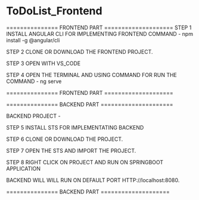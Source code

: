 # ToDoList_Frontend


=============== FRONTEND PART ====================
STEP 1 
INSTALL ANGULAR CLI FOR IMPLEMENTING FRONTEND
COMMAND - npm install -g @angular/cli

STEP 2 
CLONE OR DOWNLOAD THE FRONTEND PROJECT.

STEP 3
OPEN WITH VS_CODE

STEP 4
OPEN THE TERMINAL AND USING COMMAND FOR RUN THE
COMMAND - ng serve

=============== FRONTEND PART ====================

=============== BACKEND PART =====================

BACKEND PROJECT - 

STEP 5
INSTALL STS FOR IMPLEMENTATING BACKEND

STEP 6
CLONE OR DOWNLOAD THE PROJECT.

STEP 7
OPEN THE STS AND IMPORT THE PROJECT.

STEP 8
RIGHT CLICK ON PROJECT AND RUN ON SPRINGBOOT APPLICATION 

BACKEND WILL WILL RUN ON DEFAULT PORT HTTP://localhost:8080.

=============== BACKEND PART ====================



